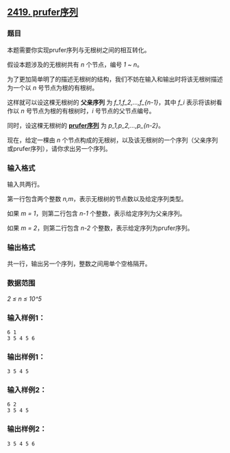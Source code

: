 ## [2419. prufer序列](https://www.acwing.com/problem/content/2421/)

### 题目

本题需要你实现prufer序列与无根树之间的相互转化。

假设本题涉及的无根树共有 *n* 个节点，编号 *1 ~ n*。

为了更加简单明了的描述无根树的结构，我们不妨在输入和输出时将该无根树描述为一个以 *n* 号节点为根的有根树。

这样就可以设这棵无根树的 **父亲序列** 为 *f_1,f_2,…,f_{n-1}*，其中 *f_i* 表示将该树看作以 *n* 号节点为根的有根树时，*i* 号节点的父节点编号。

同时，设这棵无根树的 **[prufer序列](https://baike.baidu.com/item/prufer%E6%95%B0%E5%88%97/2182091?fr=aladdin)** 为 *p_1,p_2,…,p_{n-2}*。

现在，给定一棵由 *n* 个节点构成的无根树，以及该无根树的一个序列（父亲序列或prufer序列），请你求出另一个序列。

### 输入格式

输入共两行。

第一行包含两个整数 *n,m*，表示无根树的节点数以及给定序列类型。

如果 *m = 1*，则第二行包含 *n-1* 个整数，表示给定序列为父亲序列。

如果 *m = 2*，则第二行包含 *n-2* 个整数，表示给定序列为prufer序列。

### 输出格式

共一行，输出另一个序列，整数之间用单个空格隔开。

### 数据范围

*2 ≤ n ≤ 10^5*

### 输入样例1：

```
6 1
3 5 4 5 6
```

### 输出样例1：

```
3 5 4 5
```

### 输入样例2：

```
6 2
3 5 4 5
```

### 输出样例2：

```
3 5 4 5 6
```
